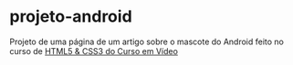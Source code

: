# projeto-android
 Projeto de uma página de um artigo sobre o mascote do Android feito no curso de <a href="https://www.youtube.com/playlist?list=PLHz_AreHm4dmcAviDwiGgHbeEJToxbOpZ" target="_blank">HTML5 & CSS3 do Curso em Vídeo</a>
